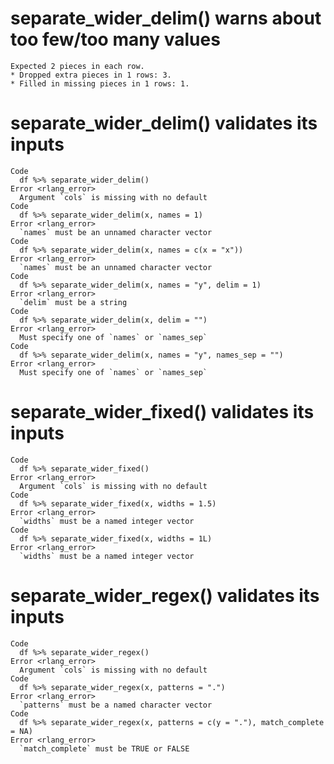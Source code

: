 # separate_wider_delim() warns about too few/too many values

    Expected 2 pieces in each row.
    * Dropped extra pieces in 1 rows: 3.
    * Filled in missing pieces in 1 rows: 1.

# separate_wider_delim() validates its inputs

    Code
      df %>% separate_wider_delim()
    Error <rlang_error>
      Argument `cols` is missing with no default
    Code
      df %>% separate_wider_delim(x, names = 1)
    Error <rlang_error>
      `names` must be an unnamed character vector
    Code
      df %>% separate_wider_delim(x, names = c(x = "x"))
    Error <rlang_error>
      `names` must be an unnamed character vector
    Code
      df %>% separate_wider_delim(x, names = "y", delim = 1)
    Error <rlang_error>
      `delim` must be a string
    Code
      df %>% separate_wider_delim(x, delim = "")
    Error <rlang_error>
      Must specify one of `names` or `names_sep`
    Code
      df %>% separate_wider_delim(x, names = "y", names_sep = "")
    Error <rlang_error>
      Must specify one of `names` or `names_sep`

# separate_wider_fixed() validates its inputs

    Code
      df %>% separate_wider_fixed()
    Error <rlang_error>
      Argument `cols` is missing with no default
    Code
      df %>% separate_wider_fixed(x, widths = 1.5)
    Error <rlang_error>
      `widths` must be a named integer vector
    Code
      df %>% separate_wider_fixed(x, widths = 1L)
    Error <rlang_error>
      `widths` must be a named integer vector

# separate_wider_regex() validates its inputs

    Code
      df %>% separate_wider_regex()
    Error <rlang_error>
      Argument `cols` is missing with no default
    Code
      df %>% separate_wider_regex(x, patterns = ".")
    Error <rlang_error>
      `patterns` must be a named character vector
    Code
      df %>% separate_wider_regex(x, patterns = c(y = "."), match_complete = NA)
    Error <rlang_error>
      `match_complete` must be TRUE or FALSE

